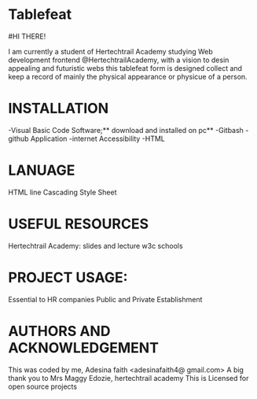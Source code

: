 # Tablefeat
#HI THERE!

 I am currently a student of Hertechtrail Academy studying Web development frontend @HertechtrailAcademy, with a vision to desin appealing and futuristic webs
 this tablefeat form is designed collect and keep a record of mainly the physical appearance or physicue of a person.

# INSTALLATION 
-Visual Basic Code Software;** download and installed on pc**
-Gitbash
-github Application
-internet Accessibility
-HTML


# LANUAGE
HTML
line Cascading Style Sheet

# USEFUL RESOURCES 
Hertechtrail Academy: slides and lecture
w3c schools

# PROJECT USAGE:
Essential to HR companies
Public and Private Establishment


# AUTHORS AND ACKNOWLEDGEMENT
This was coded by me, Adesina faith
<adesinafaith4@ gmail.com>
A big thank you to Mrs Maggy Edozie, hertechtrail academy 
This is Licensed for open source projects
